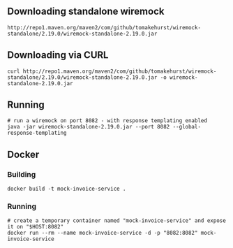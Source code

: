 
## Downloading standalone wiremock

    http://repo1.maven.org/maven2/com/github/tomakehurst/wiremock-standalone/2.19.0/wiremock-standalone-2.19.0.jar

## Downloading via CURL

    curl http://repo1.maven.org/maven2/com/github/tomakehurst/wiremock-standalone/2.19.0/wiremock-standalone-2.19.0.jar -o wiremock-standalone-2.19.0.jar

## Running

    # run a wiremock on port 8082 - with response templating enabled
    java -jar wiremock-standalone-2.19.0.jar --port 8082 --global-response-templating
    
## Docker

### Building

    docker build -t mock-invoice-service .
    
### Running

    # create a temporary container named "mock-invoice-service" and expose it on "$HOST:8082"
    docker run --rm --name mock-invoice-service -d -p "8082:8082" mock-invoice-service